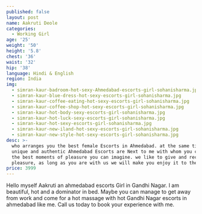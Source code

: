 ```yaml
---
published: false
layout: post
name: Aakruti Deole
categories:
  - Working Girl
age: '25'
weight: '50'
height: '5.8'
chest: '36'
waist: '32'
hip: '38'
language: Hindi & English
region: India
img:
  - simran-kaur-badroom-hot-sexy-Ahmedabad-escorts-girl-sohanisharma.jpg
  - simran-kaur-blue-dress-hot-sexy-escorts-girl-sohanisharma.jpg
  - simran-kaur-coffee-eating-hot-sexy-escorts-girl-sohanisharma.jpg
  - simran-kaur-coffee-shop-hot-sexy-escorts-girl-sohanisharma.jpg
  - simran-kaur-hot-body-sexy-escorts-girl-sohanisharma.jpg
  - simran-kaur-hot-luck-sexy-escorts-girl-sohanisharma.jpg
  - simran-kaur-hot-sexy-escorts-girl-sohanisharma.jpg
  - simran-kaur-new-iland-hot-sexy-escorts-girl-sohanisharma.jpg
  - simran-kaur-new-style-hot-sexy-escorts-girl-sohanisharma.jpg
desc: >-
  who arranges you the best female Escorts in Ahmedabad. at the same time,
  unique and authentic Ahmedabad Escorts are Next to me with whom you can spend
  the best moments of pleasure you can imagine. we like to give and receive
  pleasure, as long as you are with us we will make you enjoy it to the maximum.
price: 3999
---
```

Hello myself Aakruti an ahmedabad escorts Girl in Gandhi Nagar. I am beautiful, hot and a dominator in bed. Maybe you can manage to get away from work and come for a hot massage with hot Gandhi Nagar escorts in ahmedabad like me. Call us today to book your experience with me.




